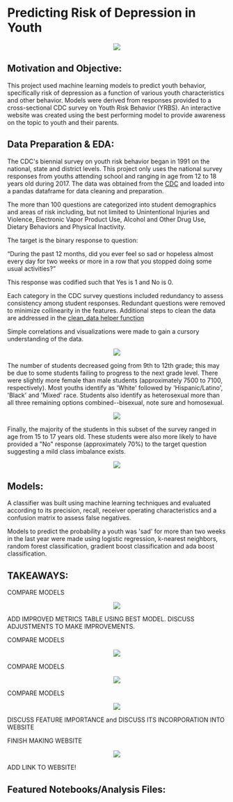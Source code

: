# Predicting Risk of Depression in Youth
<p align="center">
  <img src="https://github.com/nlt-python/youth_behavioral_risk/blob/master/images/smiley.png">
</p>


## Motivation and Objective:

This project used machine learning models to predict youth behavior, specifically risk of depression as a function of various youth characteristics and other behavior. Models were derived from responses provided to a cross-sectional CDC survey on Youth Risk Behavior (YRBS). An interactive website was created using the best performing model to provide awareness on the topic to youth and their parents.



## Data Preparation & EDA:

The CDC's biennial survey on youth risk behavior began in 1991 on the national, state and district levels. This project only uses the national survey responses from youths attending school and ranging in age from 12 to 18 years old during 2017. The data was obtained from the [CDC](https://www.cdc.gov/healthyyouth/data/yrbs/data.htm) and loaded into a pandas dataframe for data cleaning and preparation.

The more than 100 questions are categorized into student demographics and areas of risk including, but not limited to Unintentional Injuries and Violence, Electronic Vapor Product Use, Alcohol and Other Drug Use, Dietary Behaviors and Physical Inactivity.

The target is the binary response to question:

“During the past 12 months, did you ever feel so sad or hopeless almost every day for two weeks or more in a row that you stopped doing some usual activities?”

This response was codified such that Yes is 1 and No is 0.


Each category in the CDC survey questions included redundancy to assess consistency among student responses. Redundant questions were removed to minimize collinearity in the features. Additional steps to clean the data are addressed in the [clean_data helper function](src/helpers.py) 



Simple correlations and visualizations were made to gain a cursory understanding of the data.

<p align="center">
  <img src="images/grade_gender.png">
</p>


The number of students decreased going from 9th to 12th grade; this may be due to some students failing to progress  to the next grade level. There were slightly more female than male students (approximately 7500 to 7100, respectively). Most youths identify as 'White' followed by 'Hispanic/Latino', 'Black' and 'Mixed' race. Students also identify as heterosexual more than all three remaining options combined--bisexual, note sure and homosexual.


<p align="center">
  <img src="images/race_sexid.png">
</p>


Finally, the majority of the students in this subset of the survey ranged in age from 15 to 17 years old. These students were also more likely to have provided a "No" response (approximately 70%) to the target question suggesting a mild class imbalance exists.


<p align="center">
  <img src="images/age_sad.png">
</p>



## Models:

A classifier was built using machine learning techniques and evaluated according to its precision, recall, receiver operating characteristics and a confusion matrix to assess false negatives.

Models to predict the probability a youth was 'sad' for more than two weeks in the last year were made using logistic regression, k-nearest neighbors, random forest classification, gradient boost classification and ada boost classification.


## TAKEAWAYS:


COMPARE MODELS


<p align="center">
  <img src="images/ttl_metrics.png">
</p>


ADD IMPROVED METRICS TABLE USING BEST MODEL. DISCUSS ADJUSTMENTS TO MAKE IMPROVEMENTS. 

COMPARE MODELS


<p align="center">
  <img src="images/roc.png">
</p>





COMPARE MODELS


<p align="center">
  <img src="images/features.png">
</p>





COMPARE MODELS


<p align="center">
  <img src="images/confusion_matrix.png">
</p>


DISCUSS FEATURE IMPORTANCE and DISCUSS ITS INCORPORATION INTO WEBSITE

FINISH MAKING WEBSITE


<p align="center">
  <img src="images/sample_1.png">
</p>


ADD LINK TO WEBSITE!


## Featured Notebooks/Analysis Files:

